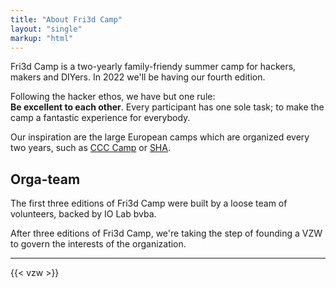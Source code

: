 ```yaml
---
title: "About Fri3d Camp"
layout: "single"
markup: "html"
---
```

<div class="block--centered">
	<p>Fri3d Camp is a two-yearly family-friendy summer camp for hackers, makers and DIYers. In 2022 we'll be having our fourth edition.</p>
	<p>Following the hacker ethos, we have but one rule:<br>
		<strong>Be excellent to each other</strong>. Every participant has one sole task; to make the camp a fantastic experience for everybody.</p>
	<p>Our inspiration are the large European camps which are organized every two years, such as <a href="https://events.ccc.de/camp/">CCC Camp</a> or <a href="https://sha2017.org/">SHA</a>.</p>
	<h2>Orga-team</h2>
	<p>The first three editions of Fri3d Camp were built by a loose team of volunteers, backed by IO Lab bvba.</p>
	<p>After three editions of Fri3d Camp, we're taking the step of founding a VZW to govern the interests of the organization.</p>
</div>
<hr class="gridrule" />
<div class="block--centered">
	{{< vzw >}}
</div>
